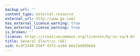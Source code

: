 ```yaml
---
backup_url: ''
content_type: external-resource
external_url: http://www.ge.com/
has_external_licence_warning: true
has_external_license_warning: true
is_broken: ''
license: https://creativecommons.org/licenses/by-nc-sa/4.0/
title: General Electric (GE)
uid: 6c4f2349-556f-43f2-a184-b6e7addd9ebd
---
```


